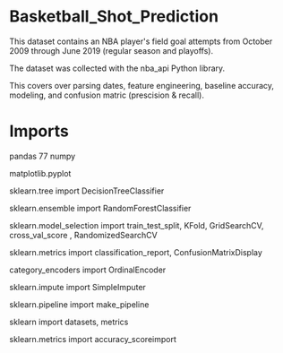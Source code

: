 # Basketball_Shot_Prediction

This dataset contains an NBA player's field goal attempts from October 2009 through June 2019 (regular season and playoffs). 

The dataset was collected with the nba_api Python library.

This covers over parsing dates, feature engineering, baseline accuracy, modeling, and confusion matric (prescision & recall).

# Imports

pandas
77
numpy

matplotlib.pyplot

sklearn.tree import DecisionTreeClassifier

sklearn.ensemble import RandomForestClassifier

sklearn.model_selection import train_test_split, KFold, GridSearchCV, cross_val_score , RandomizedSearchCV

sklearn.metrics import classification_report, ConfusionMatrixDisplay

category_encoders import OrdinalEncoder

sklearn.impute import SimpleImputer

sklearn.pipeline import make_pipeline

sklearn import datasets, metrics

sklearn.metrics import accuracy_scoreimport
